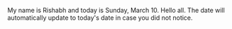 My name is Rishabh and today is Sunday, March 10. Hello all. The date will automatically update to today's date in case you did not notice.
